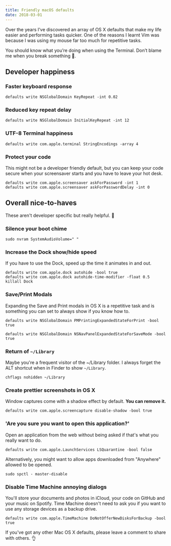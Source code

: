 ```yaml
---
title: Friendly macOS defaults
date: 2018-03-01
---
```


Over the years I’ve discovered an array of OS X defaults that make my life easier and performing tasks quicker. One of the reasons I learnt Vim was because I was using my mouse far too much for repetitive tasks.

You should know what you’re doing when using the Terminal. Don’t blame me when you break something 👊.

## Developer happiness

### Faster keyboard response

```shell
defaults write NSGlobalDomain KeyRepeat -int 0.02
```

### Reduced key repeat delay

```shell
defaults write NSGlobalDomain InitialKeyRepeat -int 12
```

### UTF-8 Terminal happiness

```shell
defaults write com.apple.terminal StringEncodings -array 4
```

### Protect your code

This might not be a developer friendly default, but you can keep your code secure when your screensaver starts and you have to leave your hot desk.

```shell
defaults write com.apple.screensaver askForPassword -int 1
defaults write com.apple.screensaver askForPasswordDelay -int 0
```

## Overall nice-to-haves

These aren't developer specific but really helpful. 💯

### Silence your boot chime

```shell
sudo nvram SystemAudioVolume=" "
```

### Increase the Dock show/hide speed

If you have to use the Dock, speed up the time it animates in and out.

```shell
defaults write com.apple.dock autohide -bool true
defaults write com.apple.dock autohide-time-modifier -float 0.5
killall Dock
```

### Save/Print Modals

Expanding the Save and Print modals in OS X is a repetitive task and is something you can set to always show if you know how to.

```shell
defaults write NSGlobalDomain PMPrintingExpandedStateForPrint -bool true

defaults write NSGlobalDomain NSNavPanelExpandedStateForSaveMode -bool true
```

### Return of `~/Library`

Maybe you're a frequent visitor of the ~/Library folder. I always forget the ALT shortcut when in Finder to show `~/Library`.

```shell
chflags nohidden ~/Library
```

### Create prettier screenshots in OS X

Window captures come with a shadow effect by default. **You can remove it.**

```shell
defaults write com.apple.screencapture disable-shadow -bool true
```

### 'Are you sure you want to open this application?'

Open an application from the web without being asked if that's what you really want to do.

```shell
defaults write com.apple.LaunchServices LSQuarantine -bool false
```

Alternatively, you might want to allow apps downloaded from "Anywhere" allowed to be opened.

```shell
sudo spctl - master-disable
```

### Disable Time Machine annoying dialogs

You'll store your documents and photos in iCloud, your code on GitHub and your music on Spotify. Time Machine doesn't need to ask you if you want to use any storage devices as a backup drive.

```shell
defaults write com.apple.TimeMachine DoNotOfferNewDisksForBackup -bool true
```

If you've got any other Mac OS X defaults, please leave a comment to share with others. 👌
